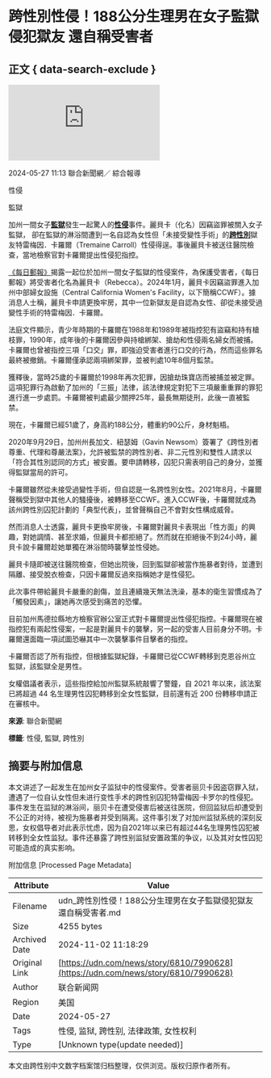 # 跨性別性侵！188公分生理男在女子監獄侵犯獄友 還自稱受害者

## 正文 { data-search-exclude }


![加州一名女囚犯表示在監獄的淋浴間遭到一名「未接受變性手術」的跨性別獄友性侵。示意圖／ingimage](https://pgw.udn.com.tw/gw/photo.php?u=https://uc.udn.com.tw/photo/2024/05/27/0/29718632.jpg&x=0&y=0&sw=0&sh=0&sl=W&fw=800&exp=3600&w=930)

2024-05-27 11:13 聯合新聞網／ 綜合報導

性侵

監獄

加州一間女子[**監獄**](/search/tagging/2/監獄)發生一起驚人的[**性侵**](/search/tagging/2/性侵)事件。麗貝卡（化名）因竊盜罪被關入女子監獄， 卻在監獄的淋浴間遭到一名自認為女性但「未接受變性手術」的[**跨性別**](/search/tagging/2/跨性別)獄友特雷梅因．卡羅爾（Tremaine Carroll）性侵得逞。事後麗貝卡被送往醫院檢查，當地檢察官對卡羅爾提出性侵犯指控。

[《每日郵報》](https://www.dailymail.co.uk/news/article-13443635/rapist-prisoner-trans-cellmate-California-women.html)揭露一起位於加州一間女子監獄的性侵案件，為保護受害者，《每日郵報》將受害者化名為麗貝卡（Rebecca）。2024年1月，麗貝卡因竊盜罪進入加州中部婦女設施（Central California Women's Facility，以下簡稱CCWF）。據消息人士稱，麗貝卡申請更換牢房，其中一位新獄友是自認為女性、卻從未接受過變性手術的特雷梅因．卡羅爾。

法庭文件顯示，青少年時期的卡羅爾在1988年和1989年被指控犯有盜竊和持有槍枝罪，1990年，成年後的卡羅爾因參與持槍綁架、搶劫和性侵兩名婦女而被捕。卡羅爾也曾被指控三項「口交」罪，即強迫受害者進行口交的行為，然而這些罪名最終被撤銷。卡羅爾僅承認兩項綁架罪，並被判處10年8個月監禁。

獲釋後，當時25歲的卡羅爾於1998年再次犯罪，因搶劫珠寶店而被捕並被定罪。這項犯罪行為啟動了加州的「三振」法律，該法律規定對犯下三項嚴重重罪的罪犯進行進一步處罰。卡羅爾被判處最少關押25年，最長無期徒刑，此後一直被監禁。

現在，卡羅爾已經51歲了，身高約188公分，體重約90公斤，身材魁梧。

2020年9月29日，加州州長加文．紐瑟姆（Gavin Newsom）簽署了《跨性別者尊重、代理和尊嚴法案》，允許被監禁的跨性別者、非二元性別和雙性人請求以「符合其性別認同的方式」被安置。要申請轉移，囚犯只需表明自己的身分，並獲得監獄當局的許可。

卡羅爾雖然從未接受過變性手術，但自認是一名跨性別女性。2021年8月，卡羅爾聲稱受到獄中其他人的騷擾後，被轉移至CCWF。進入CCWF後，卡羅爾就成為該州跨性別囚犯計劃的「典型代表」，並曾聲稱自己不會對女性構成威脅。

然而消息人士透露，麗貝卡更換牢房後，卡羅爾對麗貝卡表現出「性方面」的興趣，對她調情、甚至求婚，但麗貝卡都拒絕了。然而就在拒絕後不到24小時，麗貝卡說卡羅爾趁她單獨在淋浴間時襲擊並性侵她。

麗貝卡隨即被送往醫院檢查，但她出院後，回到監獄卻被當作施暴者對待，並遭到隔離、接受脫衣檢查，只因卡羅爾反過來指稱她才是性侵犯。

此次事件帶給麗貝卡嚴重的創傷，並且連續幾天無法洗澡，基本的衛生習慣成為了「觸發因素」，讓她再次感受到痛苦的恐懼。

目前加州馬德拉縣地方檢察官辦公室正式對卡羅爾提出性侵犯指控。卡羅爾現在被指控犯有兩起性侵案，一起是對麗貝卡的襲擊，另一起的受害人目前身分不明。卡羅爾還面臨一項試圖恐嚇其中一次襲擊事件目擊者的指控。

卡羅爾否認了所有指控，但根據監獄紀錄，卡羅爾已從CCWF轉移到克恩谷州立監獄，該監獄全是男性。

女權倡議者表示，這些指控給加州監獄系統敲響了警鐘，自 2021 年以來，該法案已將超過 44 名生理男性囚犯轉移到全女性監獄，目前還有近 200 份轉移申請正在審核中。

**來源**: 聯合新聞網

**標籤**: 性侵, 監獄, 跨性別

## 摘要与附加信息

<!-- tcd_abstract -->
本文讲述了一起发生在加州女子监狱中的性侵案件。受害者丽贝卡因盗窃罪入狱，遭遇了一位自认女性但未进行变性手术的跨性别囚犯特雷梅因·卡罗尔的性侵犯。事件发生在监狱的淋浴间，丽贝卡在遭受侵害后被送往医院，但回监狱后却遭受到不公正的对待，被视为施暴者并受到隔离。这件事引发了对加州监狱系统的深刻反思，女权倡导者对此表示忧虑，因为自2021年以来已有超过44名生理男性囚犯被转移到全女性监狱。事件还暴露了跨性别监狱安置政策的争议，以及其对女性囚犯可能造成的真实影响。
<!-- tcd_abstract_end -->

附加信息 [Processed Page Metadata]

| Attribute       | Value                                  |
|-----------------|----------------------------------------|
| Filename        | udn_跨性別性侵！188公分生理男在女子監獄侵犯獄友還自稱受害者.md                             |
| Size            | 4255 bytes                           |
| Archived Date   | 2024-11-02 11:18:29                             |
| Original Link   | [https://udn.com/news/story/6810/7990628](https://udn.com/news/story/6810/7990628)                       |
| Author          | 联合新闻网                               |
| Region          | 美国                               |
| Date            | 2024-05-27                                 |
| Tags            | 性侵, 监狱, 跨性别, 法律政策, 女性权利                                 |
| Type            | [Unknown type(update needed)]                                 |
<!-- tcd_table_end -->

本文由跨性别中文数字档案馆归档整理，仅供浏览。版权归原作者所有。
